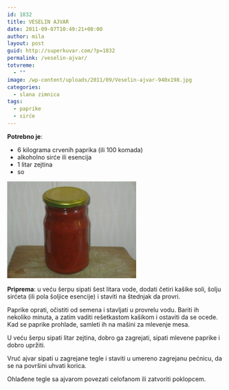 ```yaml
---
id: 1832
title: VESELIN AJVAR
date: 2011-09-07T10:49:21+00:00
author: mila
layout: post
guid: http://superkuvar.com/?p=1832
permalink: /veselin-ajvar/
totvreme:
  - ""
image: /wp-content/uploads/2011/09/Veselin-ajvar-940x198.jpg
categories:
  - slana zimnica
tags:
  - paprike
  - sirće
---
```

**Potrebno je**:

  * 6 kilograma crvenih paprika (ili 100 komada)
  * alkoholno sirće ili esencija
  * 1 litar zejtina
  * so

<img class="alignnone size-medium wp-image-4182" title="Veselin ajvar" src="/wp-content/uploads/2011/09/Veselin-ajvar-1024x768.jpg" alt="" width="300" height="225" /> 

**Priprema**: u veću šerpu sipati šest litara vode, dodati četiri kašike soli, šolju sirćeta (ili pola šoljice esencije) i staviti na štednjak da provri.

Paprike oprati, očistiti od semena i stavljati u provrelu vodu. Bariti ih nekoliko minuta, a zatim vaditi rešetkastom kašikom i ostaviti da se ocede. Kad se paprike prohlade, samleti ih na mašini za mlevenje mesa.

U veću šerpu sipati litar zejtina, dobro ga zagrejati, sipati mlevene paprike i dobro upržiti.

Vruć ajvar sipati u zagrejane tegle i staviti u umereno zagrejanu pećnicu, da se na površini uhvati korica.

Ohlađene tegle sa ajvarom povezati celofanom ili zatvoriti poklopcem.